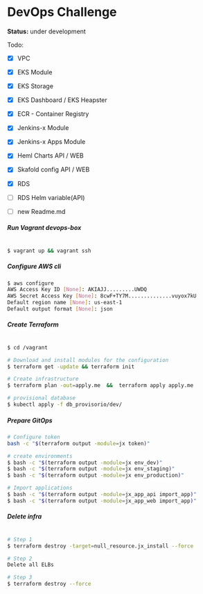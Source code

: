 # DevOps Challenge

**Status:** under development

Todo:
- [x] VPC
- [x] EKS Module
- [x] EKS Storage
- [x] EKS Dashboard / EKS Heapster
- [x] ECR - Container Registry
- [x] Jenkins-x Module
- [x] Jenkins-x Apps Module
- [x] Heml Charts    API / WEB
- [x] Skafold config API / WEB
- [x] RDS
- [ ] RDS Helm variable(API)
- [ ] new Readme.md


##### Run Vagrant devops-box

```bash

$ vagrant up && vagrant ssh
```

##### Configure AWS cli

```bash
$ aws configure
AWS Access Key ID [None]: AKIAJJ.........UWDQ
AWS Secret Access Key [None]: 8cwF+TY7M..............vuyox7kU
Default region name [None]: us-east-1
Default output format [None]: json
```

##### Create Terraform

```bash

$ cd /vagrant

# Download and install modules for the configuration
$ terraform get -update && terraform init

# Create infrastructure
$ terraform plan -out=apply.me  &&  terraform apply apply.me

# provisional database
$ kubectl apply -f db_provisorio/dev/

```

##### Prepare GitOps

```bash
# Configure token
bash -c "$(terraform output -module=jx token)"

# create environments
$ bash -c "$(terraform output -module=jx env_dev)"
$ bash -c "$(terraform output -module=jx env_staging)"
$ bash -c "$(terraform output -module=jx env_production)"

# Import applications
$ bash -c "$(terraform output -module=jx_app_api import_app)"
$ bash -c "$(terraform output -module=jx_app_web import_app)"
```

##### Delete infra


```bash

# Step 1
$ terraform destroy -target=null_resource.jx_install --force

# Step 2
Delete all ELBs

# Step 3
$ terraform destroy --force
```